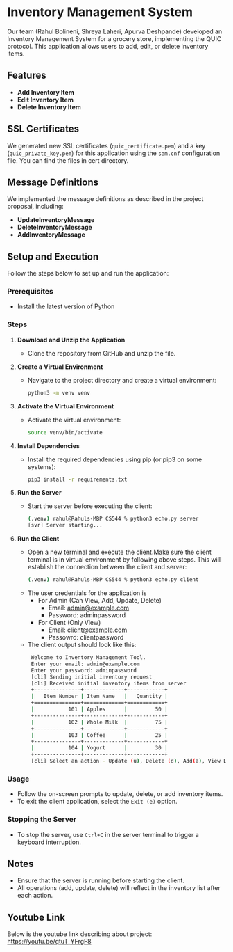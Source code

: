 # Inventory Management System

Our team (Rahul Bolineni, Shreya Laheri, Apurva Deshpande) developed an Inventory Management System for a grocery store, implementing the QUIC protocol. This application allows users to add, edit, or delete inventory items.

## Features
- **Add Inventory Item**
- **Edit Inventory Item**
- **Delete Inventory Item**

## SSL Certificates
We generated new SSL certificates (`quic_certificate.pem`) and a key (`quic_private_key.pem`) for this application using the `sam.cnf` configuration file. You can find the files in cert directory.

## Message Definitions
We implemented the message definitions as described in the project proposal, including:
- **UpdateInventoryMessage**
- **DeleteInventoryMessage**
- **AddInventoryMessage**

## Setup and Execution

Follow the steps below to set up and run the application:

### Prerequisites
- Install the latest version of Python

### Steps

1. **Download and Unzip the Application**
   - Clone the repository from GitHub and unzip the file.

2. **Create a Virtual Environment**
   - Navigate to the project directory and create a virtual environment:
     ```sh
     python3 -m venv venv
     ```

3. **Activate the Virtual Environment**
   - Activate the virtual environment:
     ```sh
     source venv/bin/activate
     ```

4. **Install Dependencies**
   - Install the required dependencies using pip (or pip3 on some systems):
     ```sh
     pip3 install -r requirements.txt
     ```

5. **Run the Server**
   - Start the server before executing the client:
     ```sh
     (.venv) rahul@Rahuls-MBP CS544 % python3 echo.py server
     [svr] Server starting...
     ```

6. **Run the Client**
   - Open a new terminal and execute the client.Make sure the client terminal is in virtual environment by following above steps. This will establish the connection between the client and server:
     ```sh
     (.venv) rahul@Rahuls-MBP CS544 % python3 echo.py client

     ```
   - The user credentials for the application is
      - For Admin (Can View, Add, Update, Delete)
         - Email: admin@example.com
         - Password: adminpassword
      - For Client (Only View)
         - Email: client@example.com
         - Passowrd: clientpassword
   - The client output should look like this:
     ```sh
      Welcome to Inventory Management Tool.
      Enter your email: admin@example.com
      Enter your password: adminpassword
      [cli] Sending initial inventory request
      [cli] Received initial inventory items from server
      +---------------+-------------+------------+
      |   Item Number | Item Name   |   Quantity |
      +===============+=============+============+
      |           101 | Apples      |         50 |
      +---------------+-------------+------------+
      |           102 | Whole Milk  |         75 |
      +---------------+-------------+------------+
      |           103 | Coffee      |         25 |
      +---------------+-------------+------------+
      |           104 | Yogurt      |         30 |
      +---------------+-------------+------------+
      [cli] Select an action - Update (u), Delete (d), Add(a), View Log(v), Exit (e):
     ```

### Usage
- Follow the on-screen prompts to update, delete, or add inventory items.
- To exit the client application, select the `Exit (e)` option.

### Stopping the Server
- To stop the server, use `Ctrl+C` in the server terminal to trigger a keyboard interruption.

## Notes
- Ensure that the server is running before starting the client.
- All operations (add, update, delete) will reflect in the inventory list after each action.

## Youtube Link
Below is the youtube link describing about project: https://youtu.be/qtuT_YFrgF8
